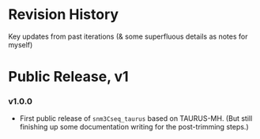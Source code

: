 
# Revision History
Key updates from past iterations (& some superfluous details as notes for myself)

# Public Release, v1

### v1.0.0
- First public release of `snm3Cseq_taurus` based on TAURUS-MH. (But still finishing up some documentation writing for the post-trimming steps.)
